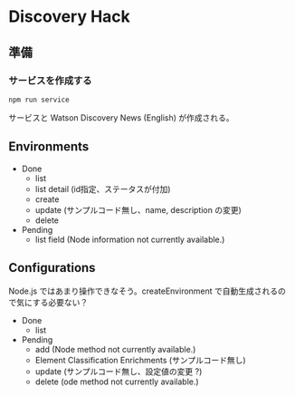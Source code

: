 # Discovery Hack

## 準備

### サービスを作成する

```
npm run service
```

サービスと Watson Discovery News (English) が作成される。

## Environments
* Done
    - list
    - list detail (id指定、ステータスが付加)
    - create
    - update (サンプルコード無し、name, description の変更)
    - delete
* Pending
    - list field (Node information not currently available.)

## Configurations
Node.js ではあまり操作できなそう。createEnvironment で自動生成されるので気にする必要ない？
* Done
    - list
* Pending
    - add (Node method not currently available.)
    - Element Classification Enrichments (サンプルコード無し)
    - update (サンプルコード無し、設定値の変更 ?)
    - delete (ode method not currently available.)

